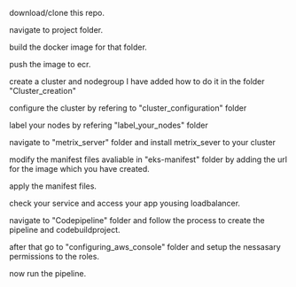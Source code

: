 download/clone this repo.

navigate to project folder.

build the docker image for that folder.

push the image to ecr.

create a cluster and nodegroup I have added how to do it in the folder "Cluster_creation"

configure the cluster by refering to "cluster_configuration" folder

label your nodes by refering "label_your_nodes" folder

navigate to "metrix_server" folder and install metrix_sever to your cluster

modify the manifest files avaliable in "eks-manifest" folder by adding the url for the image which you have created.

apply the manifest files.

check your service and access your app yousing loadbalancer.

navigate to "Codepipeline" folder and follow the process to create the pipeline and codebuildproject.

after that go to "configuring_aws_console" folder and setup the nessasary permissions to the roles.

now run the pipeline.

